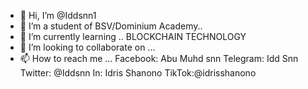 - 👋 Hi, I’m @Iddsnn1
- 👀 I’m a student of BSV/Dominium Academy..
- 🌱 I’m currently learning .. BLOCKCHAIN TECHNOLOGY
- 💞️ I’m looking to collaborate on ...
- 📫 How to reach me ...
Facebook: Abu Muhd snn
Telegram: Idd Snn
Twitter: @Iddsnn
In: Idris Shanono
TikTok:@idrisshanono


<!---
Iddsnn1/Iddsnn1 is a ✨ special ✨ repository because its `README.md` (this file) appears on your GitHub profile.
You can click the Preview link to take a look at your changes.
--->
